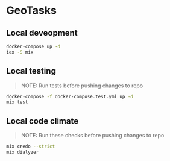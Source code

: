 # GeoTasks

## Local deveopment

```bash
docker-compose up -d
iex -S mix
```

## Local testing

> NOTE: Run tests before pushing changes to repo

```bash
docker-compose -f docker-compose.test.yml up -d
mix test
```

## Local code climate

> NOTE: Run these checks before pushing changes to repo

```bash
mix credo --strict
mix dialyzer
```
